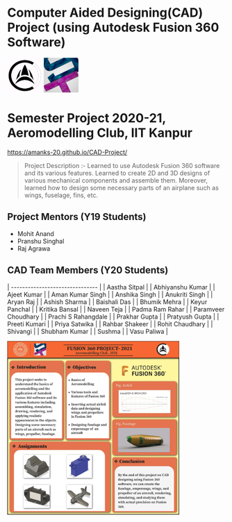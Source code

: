 # Computer Aided Designing(CAD) Project (using Autodesk Fusion 360 Software)

<code><img height="80" src = "assets/images/aeroclub.png"></code> <code><img height="80" src = "assets/images/snt.jpg"></code>

# Semester Project 2020-21, Aeromodelling Club, IIT Kanpur

<https://amanks-20.github.io/CAD-Project/>

> Project Description :-
> Learned to use Autodesk Fusion 360 software and its various features. Learned to create 2D and 3D designs of various mechanical components and assemble them. Moreover, learned how to design some necessary parts of an airplane such as wings, fuselage, fins, etc.

## Project Mentors (Y19 Students)

- Mohit Anand
- Pranshu Singhal
- Raj Agrawa

## CAD Team Members (Y20 Students)

| ------------------------------- |
| Aastha Sitpal |
| Abhiyanshu Kumar |
| Ajeet Kumar |
| Aman Kumar Singh |
| Anshika Singh |
| Anukriti Singh |
| Aryan Raj |
| Ashish Sharma |
| Baishali Das |
| Bhumik Mehra |
| Keyur Panchal |
| Kritika Bansal |
| Naveen Teja |
| Padma Ram Rahar |
| Paramveer Choudhary |
| Prachi S Rahangdale |
| Prakhar Gupta |
| Pratyush Gupta |
| Preeti Kumari |
| Priya Satwika |
| Rahbar Shakeer |
| Rohit Chaudhary |
| Shivangi |
| Shubham Kumar |
| Sushma |
| Vasu Paliwa |

<code><img height="400" src = "assets/images/cad-poster.jpg"></code>
